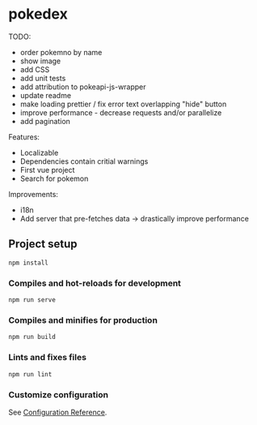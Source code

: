 # pokedex

TODO:
- order pokemno by name
- show image
- add CSS
- add unit tests
- add attribution to pokeapi-js-wrapper
- update readme
- make loading prettier / fix error text overlapping "hide" button
- improve performance - decrease requests and/or parallelize
- add pagination

Features:

- Localizable
- Dependencies contain critial warnings
- First vue project
- Search for pokemon

Improvements:
- i18n
- Add server that pre-fetches data -> drastically improve performance

## Project setup
```
npm install
```

### Compiles and hot-reloads for development
```
npm run serve
```

### Compiles and minifies for production
```
npm run build
```

### Lints and fixes files
```
npm run lint
```

### Customize configuration
See [Configuration Reference](https://cli.vuejs.org/config/).
